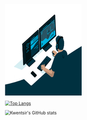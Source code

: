 <img src="/giphy.gif" width="50%" height="300"/>

[![Top Langs](https://github-readme-stats.vercel.app/api/top-langs/?username=kwentsir&show_icons=true&theme=radical&langs_count=8)](https://github.com/kwentsir/github-readme-stats)
<br/>

![Kwentsir's GitHub stats](https://github-readme-stats.vercel.app/api?username=kwentsir&show_icons=true&theme=radical)
<br/>



